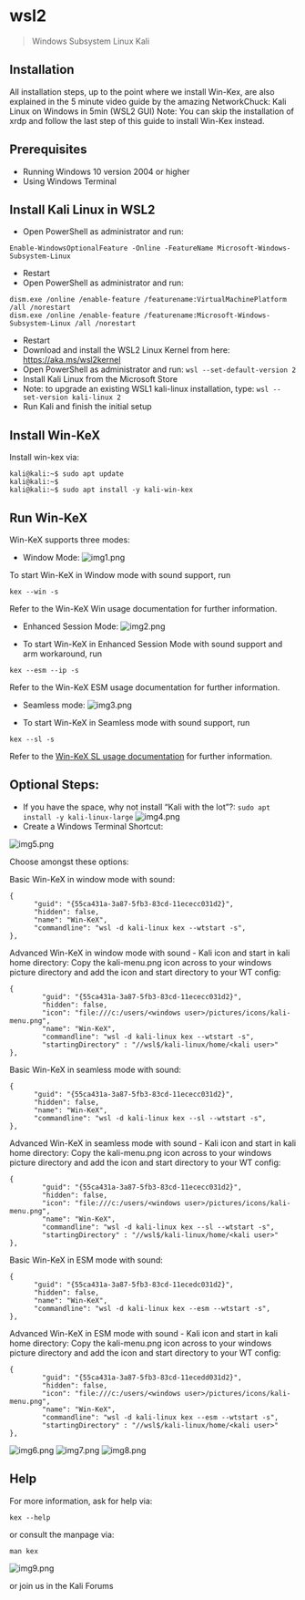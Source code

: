 # wsl2
> Windows Subsystem Linux Kali

## Installation
All installation steps, up to the point where we install Win-Kex, are also explained in the 5 minute video guide by the amazing NetworkChuck:
Kali Linux on Windows in 5min (WSL2 GUI)
Note: You can skip the installation of xrdp and follow the last step of this guide to install Win-Kex instead.

## Prerequisites
- Running Windows 10 version 2004 or higher
- Using Windows Terminal

## Install Kali Linux in WSL2
- Open PowerShell as administrator and run:

`Enable-WindowsOptionalFeature -Online -FeatureName Microsoft-Windows-Subsystem-Linux`

- Restart
- Open PowerShell as administrator and run:
```
dism.exe /online /enable-feature /featurename:VirtualMachinePlatform /all /norestart
dism.exe /online /enable-feature /featurename:Microsoft-Windows-Subsystem-Linux /all /norestart
```
- Restart
- Download and install the WSL2 Linux Kernel from here: https://aka.ms/wsl2kernel
- Open PowerShell as administrator and run: `wsl --set-default-version 2`
- Install Kali Linux from the Microsoft Store
- Note: to upgrade an existing WSL1 kali-linux installation, type: `wsl --set-version kali-linux 2`
- Run Kali and finish the initial setup

## Install Win-KeX
Install win-kex via:
```
kali@kali:~$ sudo apt update
kali@kali:~$
kali@kali:~$ sudo apt install -y kali-win-kex
```
## Run Win-KeX
Win-KeX supports three modes:

- Window Mode:
![img1.png](https://www.kali.org/docs/wsl/win-kex/win-kex.png)

To start Win-KeX in Window mode with sound support, run
```
kex --win -s
```
Refer to the Win-KeX Win usage documentation for further information.

- Enhanced Session Mode:
![img2.png](https://www.kali.org/docs/wsl/win-kex/win-kex-2.png)

- To start Win-KeX in Enhanced Session Mode with sound support and arm workaround, run
```
kex --esm --ip -s
```
Refer to the Win-KeX ESM usage documentation for further information.
- Seamless mode:
![img3.png](https://www.kali.org/docs/wsl/win-kex/win-kex-sl.png)

- To start Win-KeX in Seamless mode with sound support, run
```
kex --sl -s
```
Refer to the [Win-KeX SL usage documentation](`/docs/wsl/win-kex-sl/`) for further information.

## Optional Steps:
- If you have the space, why not install “Kali with the lot”?: `sudo apt install -y kali-linux-large`
![img4.png](https://www.kali.org/docs/wsl/win-kex/win-kex-thelot.png)
- Create a Windows Terminal Shortcut:

![img5.png](https://www.kali.org/docs/wsl/win-kex/win-kex-wt1.png)

Choose amongst these options:

Basic Win-KeX in window mode with sound:

```
{
      "guid": "{55ca431a-3a87-5fb3-83cd-11ececc031d2}",
      "hidden": false,
      "name": "Win-KeX",
      "commandline": "wsl -d kali-linux kex --wtstart -s",
},
```
Advanced Win-KeX in window mode with sound - Kali icon and start in kali home directory:
Copy the kali-menu.png icon across to your windows picture directory and add the icon and start directory to your WT config:
```
{
        "guid": "{55ca431a-3a87-5fb3-83cd-11ececc031d2}",
        "hidden": false,
        "icon": "file:///c:/users/<windows user>/pictures/icons/kali-menu.png",
        "name": "Win-KeX",
        "commandline": "wsl -d kali-linux kex --wtstart -s",
        "startingDirectory" : "//wsl$/kali-linux/home/<kali user>"
},
```
Basic Win-KeX in seamless mode with sound:
```
{
      "guid": "{55ca431a-3a87-5fb3-83cd-11ececc031d2}",
      "hidden": false,
      "name": "Win-KeX",
      "commandline": "wsl -d kali-linux kex --sl --wtstart -s",
},
```
Advanced Win-KeX in seamless mode with sound - Kali icon and start in kali home directory:
Copy the kali-menu.png icon across to your windows picture directory and add the icon and start directory to your WT config:
```
{
        "guid": "{55ca431a-3a87-5fb3-83cd-11ececc031d2}",
        "hidden": false,
        "icon": "file:///c:/users/<windows user>/pictures/icons/kali-menu.png",
        "name": "Win-KeX",
        "commandline": "wsl -d kali-linux kex --sl --wtstart -s",
        "startingDirectory" : "//wsl$/kali-linux/home/<kali user>"
},
```
Basic Win-KeX in ESM mode with sound:
```
{
      "guid": "{55ca431a-3a87-5fb3-83cd-11ecedc031d2}",
      "hidden": false,
      "name": "Win-KeX",
      "commandline": "wsl -d kali-linux kex --esm --wtstart -s",
},
```
Advanced Win-KeX in ESM mode with sound - Kali icon and start in kali home directory:
Copy the kali-menu.png icon across to your windows picture directory and add the icon and start directory to your WT config:
```
{
        "guid": "{55ca431a-3a87-5fb3-83cd-11ecedd031d2}",
        "hidden": false,
        "icon": "file:///c:/users/<windows user>/pictures/icons/kali-menu.png",
        "name": "Win-KeX",
        "commandline": "wsl -d kali-linux kex --esm --wtstart -s",
        "startingDirectory" : "//wsl$/kali-linux/home/<kali user>"
},
```
![img6.png](https://www.kali.org/docs/wsl/win-kex/win-kex-wt1.png)
![img7.png](https://www.kali.org/docs/wsl/win-kex/win-kex-wt2.png)
![img8.png](https://www.kali.org/docs/wsl/win-kex/win-kex-full.png)

## Help
For more information, ask for help via:
```
kex --help
```
or consult the manpage via:
```
man kex
```
![img9.png](https://www.kali.org/docs/wsl/win-kex/manpage.png)

or join us in the Kali Forums
